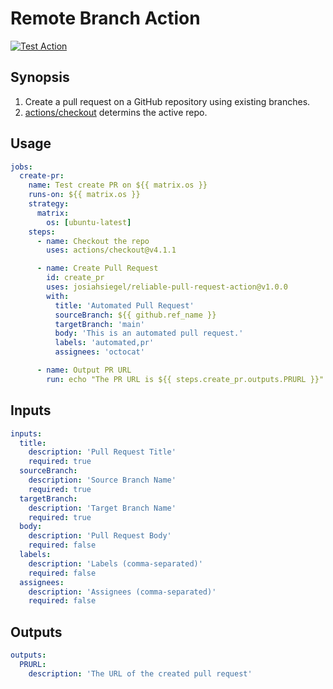 # Remote Branch Action

[![Test Action](https://github.com/JosiahSiegel/reliable-pull-request-action/actions/workflows/test-action.yml/badge.svg)](https://github.com/JosiahSiegel/reliable-pull-request-action/actions/workflows/test-action.yml)

## Synopsis

1. Create a pull request on a GitHub repository using existing branches.
2. [actions/checkout](https://github.com/actions/checkout) determins the active repo.

## Usage

```yml
jobs:
  create-pr:
    name: Test create PR on ${{ matrix.os }}
    runs-on: ${{ matrix.os }}
    strategy:
      matrix:
        os: [ubuntu-latest]
    steps:
      - name: Checkout the repo
        uses: actions/checkout@v4.1.1

      - name: Create Pull Request
        id: create_pr
        uses: josiahsiegel/reliable-pull-request-action@v1.0.0
        with:
          title: 'Automated Pull Request'
          sourceBranch: ${{ github.ref_name }}
          targetBranch: 'main'
          body: 'This is an automated pull request.'
          labels: 'automated,pr'
          assignees: 'octocat'

      - name: Output PR URL
        run: echo "The PR URL is ${{ steps.create_pr.outputs.PRURL }}"
```

## Inputs

```yml
inputs:
  title:
    description: 'Pull Request Title'
    required: true
  sourceBranch:
    description: 'Source Branch Name'
    required: true
  targetBranch:
    description: 'Target Branch Name'
    required: true
  body:
    description: 'Pull Request Body'
    required: false
  labels:
    description: 'Labels (comma-separated)'
    required: false
  assignees:
    description: 'Assignees (comma-separated)'
    required: false
```

## Outputs
```yml
outputs:
  PRURL:
    description: 'The URL of the created pull request'
```